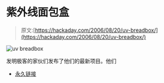 # 紫外线面包盒

> 原文:[https://hackaday.com/2006/08/20/uv-breadbox/](https://hackaday.com/2006/08/20/uv-breadbox/)

![uv breadbox](../Images/eda35efe83c060f6d8d74594d2b6f448.png)

发明极客的家伙们发布了他们的最新项目。他们

*   [永久链接](http://www.inventgeek.com/Projects/breadbox/overview.aspx)